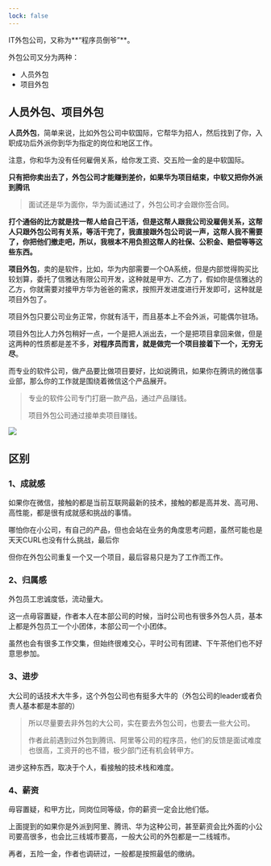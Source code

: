 ```yaml
---
lock: false
---
```

IT外包公司，又称为**“程序员倒爷”**。

外包公司又分为两种：

- 人员外包
- 项目外包

## 人员外包、项目外包

**人员外包**，简单来说，比如外包公司中软国际，它帮华为招人，然后找到了你，入职成功后外派你到华为指定的岗位和地区工作。

注意，你和华为没有任何雇佣关系，给你发工资、交五险一金的是中软国际。

**只有把你卖出去了，外包公司才能赚到差价，如果华为项目结束，中软又把你外派到腾讯**

> 面试还是华为面你，华为面试通过了，外包公司才会跟你签合同。

**打个通俗的比方就是找一帮人给自己干活，但是这帮人跟我公司没雇佣关系，这帮人只跟外包公司有关系，等活干完了，我直接跟外包公司说一声，这帮人我不需要了，你把他们撤走吧，所以，我根本不用负担这帮人的社保、公积金、赔偿等等这些东西。**



**项目外包**，卖的是软件，比如，华为内部需要一个OA系统，但是内部觉得购买比较划算，委托了信雅达有限公司开发，这种就是甲方、乙方了，假如你是信雅达的乙方，你就需要对接甲方华为爸爸的需求，按照开发进度进行开发即可，这种就是项目外包了。

项目外包只要公司业务正常，你就有活干，而且基本上不会外派，可能偶尔驻场。



项目外包比人力外包稍好一点，一个是把人派出去，一个是把项目拿回来做，但是这两种的性质都是差不多，**对程序员而言，就是做完一个项目接着下一个，无穷无尽**。



而专业的软件公司，做产品要比做项目要好，比如说腾讯，如果你在腾讯的微信事业部，那么你的工作就是围绕着微信这个产品展开。

> 专业的软件公司专门打磨一款产品，通过产品赚钱。
>
> 项目外包公司通过接单卖项目赚钱。

![](https://img-blog.csdnimg.cn/20190519151701905.png)



## 区别

### 1、成就感

如果你在微信，接触的都是当前互联网最新的技术，接触的都是高并发、高可用、高性能，都是很有成就感和挑战的事情。

哪怕你在小公司，有自己的产品，但也会站在业务的角度思考问题，虽然可能也是天天CURL也没有什么挑战，最后你

但你在外包公司重复一个又一个项目，最后容易只是为了工作而工作。



### 2、归属感

外包员工忠诚度低，流动量大。

这一点毋容置疑，作者本人在本部公司的时候，当时公司也有很多外包人员，基本上都是外包员工一个小团体，本部公司一个小团体。

虽然也会有很多工作交集，但始终很难交心，平时公司有团建、下午茶他们也不好意思参加。

### 3、进步

大公司的话技术大牛多，这个外包公司也有挺多大牛的（外包公司的leader或者负责人基本都是本部的）

> 所以尽量要去非外包的大公司，实在要去外包公司，也要去一些大公司。
>
> 作者此前遇到过外包到腾讯、阿里等公司的程序员，他们的反馈是面试难度也很高，工资开的也不错，极少部门还有机会转甲方。

进步这种东西，取决于个人，看接触的技术栈和难度。

### 4、薪资

毋容置疑，和甲方比，同岗位同等级，你的薪资一定会比他们低。

上面提到的如果你是外派到阿里、腾讯、华为这种公司，甚至薪资会比外面的小公司要高很多，也会比三线城市要高，一般大公司的外包都是一二线城市。

再者，五险一金，作者也调研过，一般都是按照最低的缴纳。





